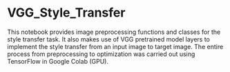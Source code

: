 # VGG_Style_Transfer

This notebook provides image preprocessing functions and classes for the style transfer task. It also makes use of VGG pretrained model layers to implement the style transfer from an input image to target image. The entire process from preprocessing to optimization was carried out using TensorFlow in Google Colab (GPU).
